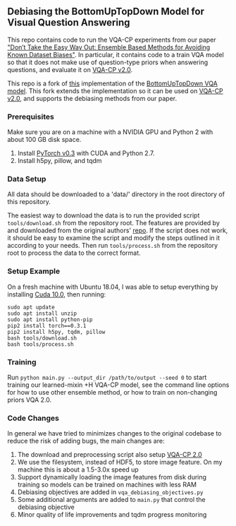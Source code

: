 ## Debiasing the BottomUpTopDown Model for Visual Question Answering
This repo contains code to run the VQA-CP experiments from our paper ["Don’t Take the Easy Way Out: Ensemble Based Methods for Avoiding Known Dataset Biases"](https://arxiv.org/abs/1909.03683).
In particular, it contains code to a train VQA model so that it does
not make use of question-type priors when answering questions, and evaluate it on [VQA-CP v2.0](https://www.cc.gatech.edu/~aagrawal307/vqa-cp/).

This repo is a fork of [this](https://github.com/hengyuan-hu/bottom-up-attention-vqa/) 
implementation of the [BottomUpTopDown VQA model](https://arxiv.org/abs/1707.07998). This fork extends the implementation so it can be used
on [VQA-CP v2.0](https://www.cc.gatech.edu/~aagrawal307/vqa-cp/), and supports the debiasing methods from our paper. 


### Prerequisites

Make sure you are on a machine with a NVIDIA GPU and Python 2 with about 100 GB disk space.

1. Install [PyTorch v0.3](http://pytorch.org/) with CUDA and Python 2.7.
2. Install h5py, pillow, and tqdm           

### Data Setup

All data should be downloaded to a 'data/' directory in the root
directory of this repository.

The easiest way to download the data is to run the provided script
`tools/download.sh` from the repository root. The features are
provided by and downloaded from the original authors'
[repo](https://github.com/peteanderson80/bottom-up-attention). If the
script does not work, it should be easy to examine the script and
modify the steps outlined in it according to your needs. Then run
`tools/process.sh` from the repository root to process the data to the
correct format.

### Setup Example
On a fresh machine with Ubuntu 18.04, I was able to setup everything by installing [Cuda 10.0](https://developer.nvidia.com/cuda-10.0-download-archive), then running:

```
sudo apt update
sudo apt install unzip
sudo apt install python-pip
pip2 install torch==0.3.1
pip2 install h5py, tqdm, pillow 
bash tools/download.sh
bash tools/process.sh
```

### Training

Run `python main.py --output_dir /path/to/output --seed 0` to start training our learned-mixin +H VQA-CP model, see the command line options
for how to use other ensemble method, or how to train on non-changing priors VQA 2.0.


### Code Changes
In general we have tried to minimizes changes to the original codebase to reduce the risk of adding bugs, the main changes are:

1. The download and preprocessing script also setup [VQA-CP 2.0](https://www.cc.gatech.edu/~aagrawal307/vqa-cp/)
2. We use the filesystem, instead of HDF5, to store image feature. On my machine this is about a 1.5-3.0x speed up
3. Support dynamically loading the image features from disk during training so models can be trained
on machines with less RAM
4. Debiasing objectives are added in `vqa_debiasing_objectives.py`
5. Some additional arguments are added to `main.py` that control the debiasing objective
6. Minor quality of life improvements and tqdm progress monitoring
